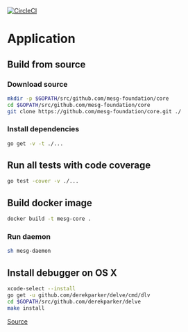 [![CircleCI](https://circleci.com/gh/mesg-foundation/application.svg?style=svg&circle-token=04b7b880e5f42bd26f46a3b11445cb98830e8d92)](https://circleci.com/gh/mesg-foundation/application)

# Application

## Build from source

### Download source

```bash
mkdir -p $GOPATH/src/github.com/mesg-foundation/core
cd $GOPATH/src/github.com/mesg-foundation/core
git clone https://github.com/mesg-foundation/core.git ./
```

### Install dependencies

```bash
go get -v -t ./...
```

## Run all tests with code coverage

```bash
go test -cover -v ./...
```

## Build docker image

```bash
docker build -t mesg-core .
```

### Run daemon

```bash
sh mesg-daemon
```

## Install debugger on OS X

```bash
xcode-select --install
go get -u github.com/derekparker/delve/cmd/dlv
cd $GOPATH/src/github.com/derekparker/delve
make install
```

[Source](https://github.com/derekparker/delve/blob/master/Documentation/installation/osx/install.md)

